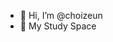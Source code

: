 - 👋 Hi, I’m @choizeun
- 👀 My Study Space

<!---
choizeun/choizeun is a ✨ special ✨ repository because its `README.md` (this file) appears on your GitHub profile.
You can click the Preview link to take a look at your changes.
--->
